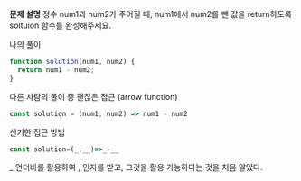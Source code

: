 **문제 설명**
정수 num1과 num2가 주어질 때, num1에서 num2를 뺀 값을 return하도록 soltuion 함수를 완성해주세요.

나의 풀이

```js
function solution(num1, num2) {
  return num1 - num2;
}
```

다른 사람의 풀이 중 괜찮은 접근 (arrow function)
```js
const solution = (num1, num2) => num1 - num2
```

신기한 접근 방법
```js
const solution=(_,__)=>_-__
```

_ 언더바를 활용하여 , 인자를 받고, 그것을 활용 가능하다는 것을 처음 알았다.